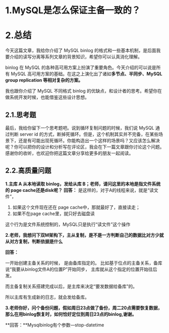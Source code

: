 # 1.MySQL是怎么保证主备一致的？

# 2.总结

今天这篇文章，我给你介绍了 MySQL binlog 的格式和一些基本机制，是后面我要介绍的读写分离等系列文章的背景知识，希望你可以认真消化理解。

binlog 在 MySQL 的各种高可用方案上扮演了重要角色。今天介绍的可以说是所有 MySQL 高可用方案的基础。在这之上演化出了诸如**多节点、半同步、MySQL group replication 等相对复杂的方案。**

我也跟你介绍了 MySQL 不同格式 binlog 的优缺点，和设计者的思考。希望你在做系统开发时候，也能借鉴这些设计思想。

## 2.1.思考题

最后，我给你留下一个思考题吧。说到循环复制问题的时候，我们说 MySQL 通过判断 server id 的方式，断掉死循环。但是，这个机制其实并不完备，在某些场景下，还是有可能出现死循环。你能构造出一个这样的场景吗？又应该怎么解决呢？你可以把你的设计和分析写在评论区，我会在下一篇文章跟你讨论这个问题。感谢你的收听，也欢迎你把这篇文章分享给更多的朋友一起阅读。

## 2.2.高质量问题
**1.主库 A 从本地读取 binlog，发给从库 B；老师，请问这里的本地是指文件系统的 page cache还是disk呢？**
**回答：**
是这样的，对于A的线程来说，就是“读文件”，
1. 如果这个文件现在还在 page cache中，那就最好了，直接读走；
2. 如果不在page cache里，就只好去磁盘读

这个行为是文件系统控制的，MySQL只是执行“读文件”这个操作

**2.老师，我想问下双M架构下，主从复制，是不是一方判断自己的数据比对方少就从对方复制，判断依据是什么**

**回答：**

一开始创建主备关系的时候， 是由备库指定的。
比如基于位点的主备关系，备库说“我要从binlog文件A的位置P”开始同步， 主库就从这个指定的位置开始往后发。


而主备复制关系搭建完成以后，是主库来决定“要发数据给备库”的。

所以主库有生成新的日志，就会发给备库。

**3.老师你好，问个备份问题，假如周日23点做了备份，周二20点需要恢复数据，那么在用binlog恢复时，如何恰好定位到周日23点的binlog,谢谢。**

**回答：**Mysqlbinlog有个参数—stop-datetime